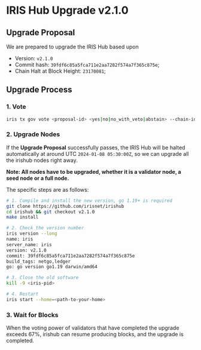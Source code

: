 # IRIS Hub Upgrade v2.1.0

## Upgrade Proposal

We are prepared to upgrade the IRIS Hub based upon

- Version: `v2.1.0`
- Commit hash: `39fdf6c85a5fca711e2aa7282f574a7f365c875e`;
- Chain Halt at Block Height: `23170081`;

## Upgrade Process

### 1. Vote

```bash
iris tx gov vote <proposal-id> <yes|no|no_with_veto|abstain> --chain-id irishub-1 --fees 0.3iris --from <MyWallet>
```

### 2. Upgrade Nodes

If the **Upgrade Proposal** successfully passes, the IRIS Hub will be halted automatically at around UTC `2024-01-08 05:30:00Z`, so we can upgrade all the irishub nodes right away.

**Note: All nodes have to be upgraded, whether it is a validator node, a seed node or a full node.**

The specific steps are as follows:

```bash
# 1. Compile and install the new version, go 1.19+ is required
git clone https://github.com/irisnet/irishub
cd irishub && git checkout v2.1.0
make install

# 2. Check the version number
iris version --long
name: iris
server_name: iris
version: v2.1.0
commit: 39fdf6c85a5fca711e2aa7282f574a7f365c875e
build_tags: netgo,ledger
go: go version go1.19 darwin/amd64

# 3. Close the old software
kill -9 <iris-pid>

# 4. Restart
iris start --home=<path-to-your-home>
```

### 3. Wait for Blocks

When the voting power of validators that have completed the upgrade exceeds 67%, irishub can resume producing blocks, and the upgrade is completed.
